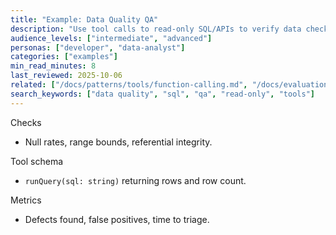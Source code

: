 ```yaml
---
title: "Example: Data Quality QA"
description: "Use tool calls to read-only SQL/APIs to verify data checks; measure defects caught and false positives."
audience_levels: ["intermediate", "advanced"]
personas: ["developer", "data-analyst"]
categories: ["examples"]
min_read_minutes: 8
last_reviewed: 2025-10-06
related: ["/docs/patterns/tools/function-calling.md", "/docs/evaluations/tool-use-evals.md"]
search_keywords: ["data quality", "sql", "qa", "read-only", "tools"]
---
```


Checks

- Null rates, range bounds, referential integrity.

Tool schema

- `runQuery(sql: string)` returning rows and row count.

Metrics

- Defects found, false positives, time to triage.


